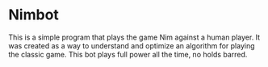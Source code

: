 # Nimbot

This is a simple program that plays the game Nim against a human player.
It was created as a way to understand and optimize an algorithm for playing the classic game.
This bot plays full power all the time, no holds barred.
